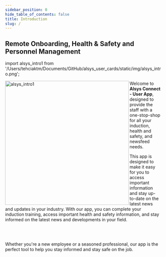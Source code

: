 ```yaml
---
sidebar_position: 0
hide_table_of_contents: false
title: Introduction
slug: /
---
```


<summary>
<h2>Remote Onboarding,
 Health & Safety and
 Personnel Management</h2>


</summary>


import alsys_intro1 from '/Users/tehciaktm/Documents/GitHub/alsys_user_cards/static/img/alsys_intro.png';

<img align="left" src={alsys_intro1} alt="alsys_intro1" width="400"/>

<p>Welcome to <b>Alsys Connect - User App</b>, designed to provide the staff with a one-stop-shop for all your induction, health and safety, and newsfeed needs.</p>

<p>This app is designed to make it easy for you to access important information and stay up-to-date on the latest news and updates in your industry. With our app, you can complete your induction training, access important health and safety information, and stay informed on the latest news and developments in your field. </p>
<br/>
<br/>

<p>Whether you're a new employee or a seasoned professional, our app is the perfect tool to help you stay informed and stay safe on the job. </p>
